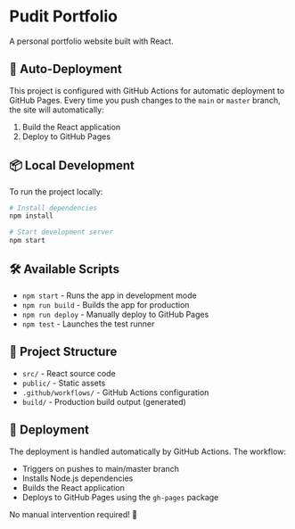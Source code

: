 # Pudit Portfolio

A personal portfolio website built with React.

## 🚀 Auto-Deployment

This project is configured with GitHub Actions for automatic deployment to GitHub Pages. Every time you push changes to the `main` or `master` branch, the site will automatically:

1. Build the React application
2. Deploy to GitHub Pages

## 📦 Local Development

To run the project locally:

```bash
# Install dependencies
npm install

# Start development server
npm start
```

## 🛠️ Available Scripts

- `npm start` - Runs the app in development mode
- `npm run build` - Builds the app for production
- `npm run deploy` - Manually deploy to GitHub Pages
- `npm test` - Launches the test runner

## 📁 Project Structure

- `src/` - React source code
- `public/` - Static assets
- `.github/workflows/` - GitHub Actions configuration
- `build/` - Production build output (generated)

## 🔧 Deployment

The deployment is handled automatically by GitHub Actions. The workflow:
- Triggers on pushes to main/master branch
- Installs Node.js dependencies
- Builds the React application
- Deploys to GitHub Pages using the `gh-pages` package

No manual intervention required! 🎉 